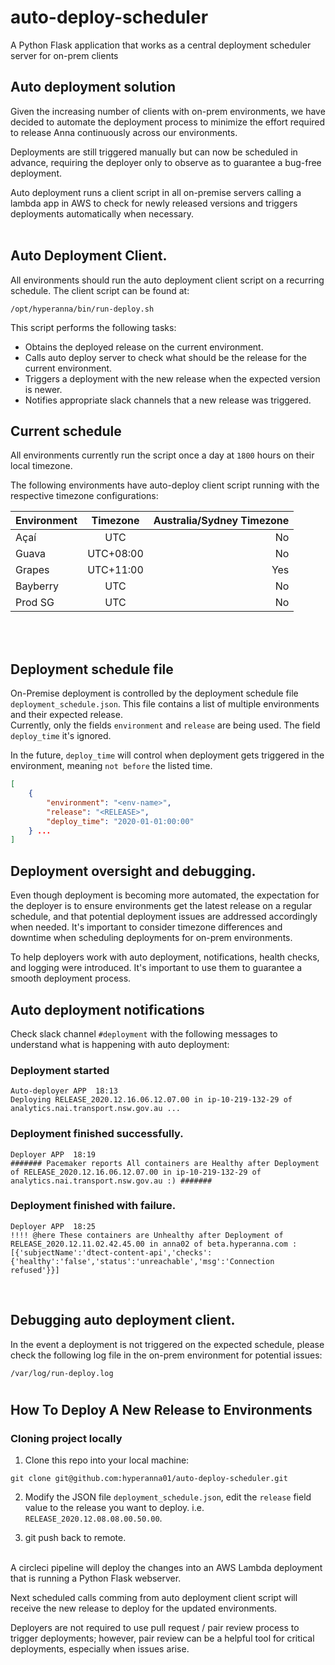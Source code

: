 # auto-deploy-scheduler
A Python Flask application that works as a central deployment scheduler server for on-prem clients

## Auto deployment solution

Given the increasing number of clients with on-prem environments, we have decided to automate the deployment process to minimize the effort required to release Anna continuously across our environments. 

Deployments are still triggered manually but can now be scheduled in advance, requiring the deployer only to observe as to guarantee a bug-free deployment.

Auto deployment runs a client script in all on-premise servers calling a lambda app in AWS to check for newly released versions and triggers deployments automatically when necessary.
<br/>
<br/>

## Auto Deployment Client.

All environments should run the auto deployment client script on a recurring schedule. The client script can be found at:
```shell
/opt/hyperanna/bin/run-deploy.sh
```
This script performs the following tasks:

* Obtains the deployed release on the current environment.
* Calls auto deploy server to check what should be the release for the current environment.
* Triggers a deployment with the new release when the expected version is newer.
* Notifies appropriate slack channels that a new release was triggered.

## Current schedule

All environments currently run the script once a day at `1800` hours on their local timezone.

The following environments have auto-deploy client script running with the respective timezone configurations:

| Environment | Timezone     | Australia/Sydney Timezone |
| :-----------| :----------: | --------------------:     |
| Açaí        | UTC          | No                        |
| Guava       | UTC+08:00    | No                        |
| Grapes      | UTC+11:00    | Yes                       |
| Bayberry    | UTC          | No                        |
| Prod SG     | UTC          | No                        |
 
<br/>
<br/>

## Deployment schedule file

On-Premise deployment is controlled by the deployment schedule file `deployment_schedule.json`. This file contains a list of multiple environments and their expected release.\
Currently, only the fields `environment` and `release` are being used. The field `deploy_time` it's ignored.

In the future, `deploy_time` will control when deployment gets triggered in the environment, meaning `not before` the listed time.

```json
[
    {
        "environment": "<env-name>",
        "release": "<RELEASE>",
        "deploy_time": "2020-01-01:00:00"
    } ...
]  
```

## Deployment oversight and debugging.

Even though deployment is becoming more automated, the expectation for the deployer is to ensure environments get the latest release on a regular schedule, and that potential deployment issues are addressed accordingly when needed. It's important to consider timezone differences and downtime when scheduling deployments for on-prem environments.

To help deployers work with auto deployment, notifications, health checks, and logging were introduced. It's important to use them to guarantee a smooth deployment process.

## Auto deployment notifications
Check slack channel `#deployment` with the following messages to understand what is happening with auto deployment:

### Deployment started
```
Auto-deployer APP  18:13
Deploying RELEASE_2020.12.16.06.12.07.00 in ip-10-219-132-29 of analytics.nai.transport.nsw.gov.au ...
```

### Deployment finished successfully.
```
Deployer APP  18:19
####### Pacemaker reports All containers are Healthy after Deployment of RELEASE_2020.12.16.06.12.07.00 in ip-10-219-132-29 of analytics.nai.transport.nsw.gov.au :) #######
```

### Deployment finished with failure.
```
Deployer APP  18:25
!!!! @here These containers are Unhealthy after Deployment of RELEASE_2020.12.11.02.42.45.00 in anna02 of beta.hyperanna.com :
[{'subjectName':'dtect-content-api','checks':{'healthy':'false','status':'unreachable','msg':'Connection refused'}}]
```
<br/>

## Debugging auto deployment client.

In the event a deployment is not triggered on the expected schedule, please check the following log file in the on-prem environment for potential issues:
```shell
/var/log/run-deploy.log
```

#
## How To Deploy A New Release to Environments

### Cloning project locally 

1. Clone this repo into your local machine:
```shell
git clone git@github.com:hyperanna01/auto-deploy-scheduler.git
```

2. Modify the JSON file `deployment_schedule.json`, edit the `release` field value to the release you want to deploy. i.e. `RELEASE_2020.12.08.08.00.50.00`.

3. git push back to remote. 

<br/>
A circleci pipeline will deploy the changes into an AWS Lambda deployment that is running a Python Flask webserver. 

Next scheduled calls comming from auto deployment client script will receive the new release to deploy for the updated environments. 

Deployers are not required to use pull request / pair review process to trigger deployments; however, pair review can be a helpful tool for critical deployments,  especially when issues arise. 
